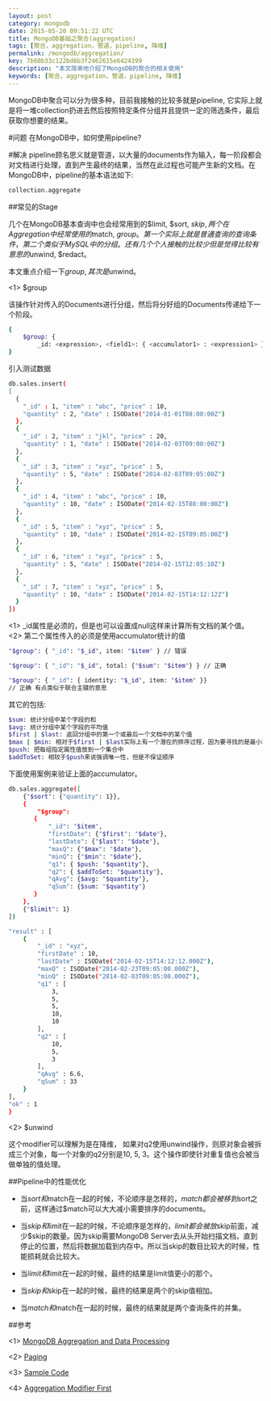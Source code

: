 ```yaml
---
layout: post
category: mongodb
date: 2015-05-20 09:51:22 UTC
title: MongoDB基础之聚合(aggregation)
tags: [聚合，aggregation，管道，pipeline, 降维]
permalink: /mongodb/aggregation/
key: 7b60b33c122bd6b3f2462615e6424199 
description: "本文简单地介绍了MongoDB的聚合的相关使用"
keywords: [聚合，aggregation，管道，pipeline, 降维]
---
```


MongoDB中聚合可以分为很多种，目前我接触的比较多就是pipeline, 它实际上就是将一堆collection扔进去然后按照特定条件分组并且提供一定的筛选条件，最后获取你想要的结果。

#问题
在MongoDB中，如何使用pipeline?

#解决
pipeline顾名思义就是管道，以大量的documents作为输入，每一阶段都会对文档进行处理，直到产生最终的结果，当然在此过程也可能产生新的文档。在MongoDB中，pipeline的基本语法如下:

```bash
collection.aggregate
```

##常见的Stage

几个在MongoDB基本查询中也会经常用到的$limit, $sort, $skip,
两个在Aggregation中经常使用的$match, $group。第一个实际上就是普通查询的查询条件，第二个类似于MySQL中的分组。
还有几个个人接触的比较少但是觉得比较有意思的$unwind, $redact。

本文重点介绍一下$group, 其次是$unwind。

<1> $group

  该操作针对传入的Documents进行分组，然后将分好组的Documents传递给下一个阶段。
 
```bash
{
    $group: { 
        _id: <expression>, <field1>: { <accumulator1> : <expression1> }, ...     } 
}
```

引入测试数据

```bash
db.sales.insert(
[
  { 
    "_id" : 1, "item" : "abc", "price" : 10, 
    "quantity" : 2, "date" : ISODate("2014-01-01T08:00:00Z") 
  },
  { 
    "_id" : 2, "item" : "jkl", "price" : 20, 
    "quantity" : 1, "date" : ISODate("2014-02-03T09:00:00Z") 
  },
  { 
    "_id" : 3, "item" : "xyz", "price" : 5, 
    "quantity" : 5, "date" : ISODate("2014-02-03T09:05:00Z") 
  },
  { 
    "_id" : 4, "item" : "abc", "price" : 10, 
    "quantity" : 10, "date" : ISODate("2014-02-15T08:00:00Z") 
  },
  { 
    "_id" : 5, "item" : "xyz", "price" : 5, 
    "quantity" : 10, "date" : ISODate("2014-02-15T09:05:00Z") 
  },
  { 
    "_id" : 6, "item" : "xyz", "price" : 5, 
    "quantity" : 5, "date" : ISODate("2014-02-15T12:05:10Z") 
  },
  { 
    "_id" : 7, "item" : "xyz", "price" : 5, 
    "quantity" : 10, "date" : ISODate("2014-02-15T14:12:12Z") 
  }
])
```

<1> _id属性是必须的，但是也可以设置成null这样来计算所有文档的某个值。
<2> 第二个属性传入的必须是使用accumulator统计的值

```bash
"$group": { "_id": "$_id", item: "$item" } // 错误

"$group": { "_id": "$_id", total: {"$sum": "$item"} } // 正确 

"$group": { "_id": { identity: "$_id", item: "$item" }} 
// 正确 有点类似于联合主键的意思
```

其它的包括:

```bash
$sum: 统计分组中某个字段的和
$avg: 统计分组中某个字段的平均值
$first | $last: 返回分组中的第一个或最后一个文档中的某个值
$max | $min: 相对于$first | $last实际上有一个潜在的排序过程，因为要寻找的是最小和最大值
$push: 把每组指定属性值放到一个集合中
$addToSet: 相较于$push来说强调唯一性，但是不保证顺序
```

下面使用案例来验证上面的accumulator。

```bash
db.sales.aggregate([
    {"$sort": {"quantity": 1}},
    {
        "$group": 
       {
           "_id": "$item",
           "firstDate": {"$first": "$date"},
           "lastDate": {"$last": "$date"},
           "maxQ": {"$max": "$date"},
           "minQ": {"$min": "$date"},
           "q1": { $push: "$quantity"}, 
           "q2": { $addToSet: "$quantity"},
           "qAvg": {$avg: "$quantity"},
           "qSum": {$sum: "$quantity"}
       }
    },
    {"$limit": 1}
])
```

```bash
"result" : [ 
    {
        "_id" : "xyz",
        "firstDate" : 10,
        "lastDate" : ISODate("2014-02-15T14:12:12.000Z"),
        "maxQ" : ISODate("2014-02-23T09:05:00.000Z"),
        "minQ" : ISODate("2014-02-03T09:05:00.000Z"),
        "q1" : [ 
            3, 
            5, 
            5, 
            10, 
            10
        ],
        "q2" : [ 
            10, 
            5, 
            3
        ],
        "qAvg" : 6.6,
        "qSum" : 33
    }
],
"ok" : 1
}
```
<2> $unwind

这个modifier可以理解为是在降维， 如果对q2使用unwind操作，则原对象会被拆成三个对象，每一个对象的q2分别是10, 5, 3。这个操作即使针对重复值也会被当做单独的值处理。


##Pipeline中的性能优化

+ 当$sort和$match在一起的时候，不论顺序是怎样的，$match都会被移到$sort之前，这样通过$match可以大大减小需要排序的documents。

+ 当$skip和$limit在一起的时候，不论顺序是怎样的，$limit都会被放$skip前面，减少$skip的数量。因为skip需要MongoDB Server去从头开始扫描文档，直到停止的位置，然后将数据加载到内存中。所以当skip的数目比较大的时候，性能损耗就会比较大。

+ 当$limit和$limit在一起的时候，最终的结果是limit值更小的那个。

+ 当$skip和$skip在一起的时候，最终的结果是两个的skip值相加。

+ 当$match和$match在一起的时候，最终的结果就是两个查询条件的并集。


##参考

<1> [MongoDB Aggregation and Data Processing](https://docs.mongodb.org/manual/aggregation/)

<2> [Paging](http://stackoverflow.com/questions/7228169/slow-pagination-over-tons-of-records-in-mongo#)

<3> [Sample Code](http://media.mongodb.org/zips.json)

<4> [Aggregation Modifier First](http://docs.mongodb.org/manual/reference/operator/aggregation/first/#grp._S_first)


